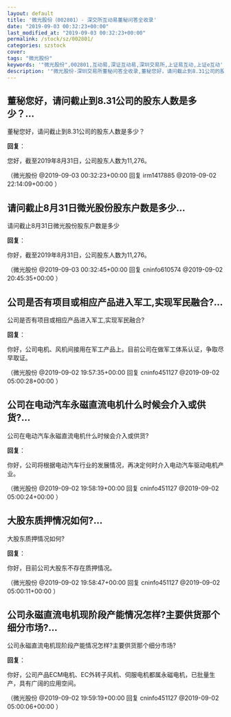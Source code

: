```yaml
---
layout: default
title: '微光股份（002801）- 深交所互动易董秘问答全收录'
date: "2019-09-03 00:32:23+00:00"
last_modified_at: "2019-09-03 00:32:23+00:00"
permalink: /stock/sz/002801/
categories: szstock
cover: 
tags: "微光股份"
keywords: '"微光股份",002801,互动易,深证互动易,深圳交易所,上证易互动,上证e互动'
description: '"微光股份-深圳交易所董秘问答全收录,董秘您好，请问截止到8.31公司的股东人数是多少？"'
---
```


## 董秘您好，请问截止到8.31公司的股东人数是多少？...

董秘您好，请问截止到8.31公司的股东人数是多少？

**回复**：

您好，截至2019年8月31日，公司股东人数为11,276。 

（微光股份  @2019-09-03 00:32:23+00:00 回复 irm1417885  @2019-09-02 22:14:09+00:00 ）

## 请问截止8月31日微光股份股东户数是多少...

请问截止8月31日微光股份股东户数是多少

**回复**：

你好，截至2019年8月31日，公司股东人数为11,276。 

（微光股份  @2019-09-03 00:32:45+00:00 回复 cninfo610574  @2019-09-02 20:45:35+00:00 ）

## 公司是否有项目或相应产品进入军工,实现军民融合?...

公司是否有项目或相应产品进入军工,实现军民融合?

**回复**：

你好，公司电机、风机间接用在军工产品上。目前公司在做军工体系认证，争取尽早取证。 

（微光股份  @2019-09-02 19:57:35+00:00 回复 cninfo451127  @2019-09-02 05:00:28+00:00 ）

## 公司在电动汽车永磁直流电机什么时候会介入或供货?...

公司在电动汽车永磁直流电机什么时候会介入或供货?

**回复**：

你好，公司将根据电动汽车行业的发展情况，再决定何时介入电动汽车驱动电机产业。 

（微光股份  @2019-09-02 19:58:19+00:00 回复 cninfo451127  @2019-09-02 05:00:24+00:00 ）

## 大股东质押情况如何?...

大股东质押情况如何?

**回复**：

你好，目前公司大股东不存在质押情况。 

（微光股份  @2019-09-02 19:58:47+00:00 回复 cninfo451127  @2019-09-02 05:00:11+00:00 ）

## 公司永磁直流电机现阶段产能情况怎样?主要供货那个细分市场?...

公司永磁直流电机现阶段产能情况怎样?主要供货那个细分市场?

**回复**：

你好，公司产品ECM电机、EC外转子风机、伺服电机都属永磁电机，已批量生产，具有广阔的应用空间。 

（微光股份  @2019-09-02 19:59:19+00:00 回复 cninfo451127  @2019-09-02 05:00:06+00:00 ）

